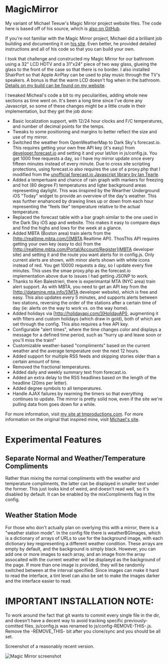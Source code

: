 # MagicMirror
My variant of Michael Teeuw's Magic Mirror project website files.  The code here is based off of his source, which is [also on GitHub](https://github.com/MichMich/MagicMirror).

If you're not familiar with the Magic Mirror project, Michael did a brilliant job building and documenting
it on [his site](http://michaelteeuw.nl/tagged/magicmirror).  Even better, he provided detailed instructions
and all of his code so that you can build your own.

I took that challenge and constructed my Magic Mirror for our bathroom using a 32" LCD HDTV and a 31"x24" piece
of two way glass, glueing the glass to the front of the case so that there is no border.  I also installed
ShairPort so that Apple AirPlay can be used to play music through the TV's speakers.  A bonus is that the
warm LCD doesn't fog when in the bathroom.  [Details on my build can be found on my website](http://www.tmproductions.com/projects-blog/2015/8/29/magic-mirror).

I tweaked Micheal's code a bit to my peculiarities, adding whole new sections as time went on.  It's been a long time since I've done any Javascript, so some of these changes might be a little crude in their implementation, but they get the job done:
- Basic localization support, with 12/24 hour clocks and F/C temperatures, and number of decimal points for the temps.
- Tweaks to some positioning and margins to better reflect the size and use of my mirror.
- Switched the weather from OpenWeatherMap to Dark Sky's forecast.io.  This requires getting your own
free API key (it's easy) from [developer.forecast.io](developer.forecast.io) and setting it and your lat/lon in js/config.js.
You get 1000 free requests a day, so I have my mirror update once every fifteen minutes instead of
every minute.  Due to cross site scripting protections, using forecast.io also requires the use of
a proxy.php that I modified from the [unofficial forecast.io Javascript library by Ian Tearle](https://github.com/iantearle/forecast.io-javascript-api).
- Added a tempertuare and chance of rain graph with markers for freezing and hot (80 degree F) temperatures and ligter background areas representing daylight.  This was iinspired by the Wearther Underground iOS "Today" widget to provide an overview of the day's weather.  This was further enahanced by drawing lines up or down from each hour representing the "feels like" temperature relative to the actual temperature.
- Replaced the forecast table with a bar graph similar to the one used in the Dark Sky iOS app and website.  This makes it easy to compare days and find the highs and lows for the week at a glance.
- Added MBTA (Boston area) train alerts from the [http://realtime.mbta.com/](MBTA Realtime API).  ThosThis API requires getting your own key (easy to do) from the [http://realtime.mbta.com/Portal/Account/Register](MBTA developer site) and setting it and the route you want alerts for in config.js.  Only current alerts are shown, with minor alerts shown with white icons instead of red.  You get 10000 requests a day, so I update every five minutes.  This uses the smae proxy.php as the forecast.io implementation above due to issues I had getting JSONP to work.
- Thanks to Ken Balestrieri, there is experimantal MTA (NYC area) train alert support.  As with MBTA, you need to get an API key from the [http://datamine.mta.info/](MTA developer website), which is free and easy.  This also updates every 5 minutes, and supports alerts between two stations, reversing the order of the stations after a certain time of day (ie: alerts on the way to work vs. on the way home).
- Added holidays via [http://holidayapi.com/](HolidayAPI), augmenting it with filters and custom holidays
(which draw in gold), both of which are set through the config.  This also requires a free API key.
- Configurable "alert times", where the time changes color and displays a message for a defined time period, such as "hurry up and leave soon or you'll miss the train!"
- Customizable weather-based "compliments" based on the current weather and the average temperature over the next 12 hours.
- Added support for multiple RSS feeds and skipping stories older than a certain amount of time.
- Removed the fractional temperatures.
- Added daily and weekly summary text from forecast.io.
- Added an extra delay to the RSS headlines based on the length of the headline (20ms per letter).
- Added degree symbols to all temperatures.
- Handle AJAX failures by rearming the timers so that everything continues to update.  The mirror is pretty solid now, even if the site we're pulling data from goes down for a while.

For more information, visit [my site at tmproductions.com](http://www.tmproductions.com/projects-blog/2015/8/29/magic-mirror). For more information on the original that inspired mine, visit [Michael's site](http://michaelteeuw.nl/tagged/magicmirror).

# Experimental Features

## Separate Normal and Weather/Temperature Compliments
Rather than mixing the normal compliments with the weather and temperature compliments, the latter can be displayed in smaller text under the former.  This just looks kind of weird, and doesn't read well, so it's disabled by default.  It can be enabled by the mixCompliments flag in the config.

## Weather Station Mode
For those who don't actually plan on overlying this with a mirror, there is a "weather station mode".  In the config file there is weatherBGImages, which is a dictionary of arrays of URLs to use for the background image, with each dictionary key reqpresenting a different weather condition.  These arrays are empty by default, and the background is simply black.  However, you can add one or more images to each array, and an image from the array assocaited with the current weather will be displaeyd as the background of the page.  If more than one image is provided, they will be randomly switched between at the interval specified.  Since images can make it hard to read the interface, a tint level can also be set to make the images darker and the interface easier to read.

# IMPORTANT INSTALLATION NOTE:
To work around the fact that git wants to commit every single file in the dir, and doesn't have a decent
way to avoid tracking specific previously-comitted files, js/config.js was renamed to js/config-REMOVE-THIS-.js.  Remove the
-REMOVE_THIS- bit after you clone/sync and you should be all set.


Screenshot of a reasonably recent version.

![Magic Mirror screenshot](http://static1.squarespace.com/static/510dbdc1e4b037c811a42c5a/t/567f18e9c647adf832f21589/1451170026691/MagicMirrorExample.png)
